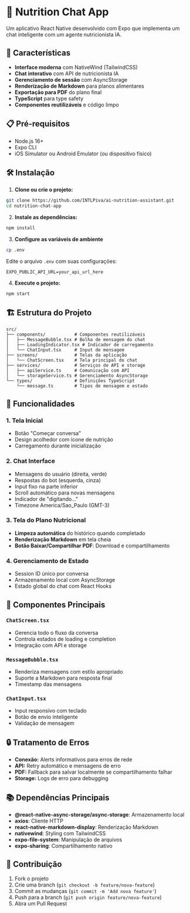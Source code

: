 # 🥗 Nutrition Chat App

Um aplicativo React Native desenvolvido com Expo que implementa um chat inteligente com um agente nutricionista IA.

## 🚀 Características

- **Interface moderna** com NativeWind (TailwindCSS)
- **Chat interativo** com API de nutricionista IA
- **Gerenciamento de sessão** com AsyncStorage
- **Renderização de Markdown** para planos alimentares
- **Exportação para PDF** do plano final
- **TypeScript** para type safety
- **Componentes reutilizáveis** e código limpo

## 📋 Pré-requisitos

- Node.js 16+
- Expo CLI
- iOS Simulator ou Android Emulator (ou dispositivo físico)

## 🛠️ Instalação

1. **Clone ou crie o projeto:**

```bash
git clone https://github.com/INTLPiva/ai-nutrition-assistant.git
cd nutrition-chat-app
```

2. **Instale as dependências:**

```bash
npm install
```

3. **Configure as variáveis de ambiente**

```bash
cp .env
```

Edite o arquivo `.env` com suas configurações:

```env
EXPO_PUBLIC_API_URL=your_api_url_here
```

4. **Execute o projeto:**

```bash
npm start
```

## 🏗️ Estrutura do Projeto

```
src/
├── components/           # Componentes reutilizáveis
│   ├── MessageBubble.tsx # Bolha de mensagem do chat
│   ├── LoadingIndicator.tsx # Indicador de carregamento
│   └── ChatInput.tsx     # Input de mensagem
├── screens/              # Telas da aplicação
│   └── ChatScreen.tsx    # Tela principal do chat
├── services/             # Serviços de API e storage
│   ├── apiService.ts     # Comunicação com API
│   └── storageService.ts # Gerenciamento AsyncStorage
└── types/                # Definições TypeScript
    └── message.ts        # Tipos de mensagem e estado
```

## 📱 Funcionalidades

### 1. Tela Inicial

- Botão "Começar conversa"
- Design acolhedor com ícone de nutrição
- Carregamento durante inicialização

### 2. Chat Interface

- Mensagens do usuário (direita, verde)
- Respostas do bot (esquerda, cinza)
- Input fixo na parte inferior
- Scroll automático para novas mensagens
- Indicador de "digitando..."
- Timezone America/Sao_Paulo (GMT-3)

### 3. Tela do Plano Nutricional

- **Limpeza automática** do histórico quando completado
- **Renderização Markdown** em tela cheia
- **Botão Baixar/Compartilhar PDF**: Download e compartilhamento

### 4. Gerenciamento de Estado

- Session ID único por conversa
- Armazenamento local com AsyncStorage
- Estado global do chat com React Hooks

## 🧩 Componentes Principais

### `ChatScreen.tsx`

- Gerencia todo o fluxo da conversa
- Controla estados de loading e completion
- Integração com API e storage

### `MessageBubble.tsx`

- Renderiza mensagens com estilo apropriado
- Suporte a Markdown para resposta final
- Timestamp das mensagens

### `ChatInput.tsx`

- Input responsivo com teclado
- Botão de envio inteligente
- Validação de mensagem

## 🔒 Tratamento de Erros

- **Conexão:** Alerts informativos para erros de rede
- **API:** Retry automático e mensagens de erro
- **PDF:** Fallback para salvar localmente se compartilhamento falhar
- **Storage:** Logs de erro para debugging

## 📚 Dependências Principais

- **@react-native-async-storage/async-storage**: Armazenamento local
- **axios**: Cliente HTTP
- **react-native-markdown-display**: Renderização Markdown
- **nativewind**: Styling com TailwindCSS
- **expo-file-system**: Manipulação de arquivos
- **expo-sharing**: Compartilhamento nativo

## 🤝 Contribuição

1. Fork o projeto
2. Crie uma branch (`git checkout -b feature/nova-feature`)
3. Commit as mudanças (`git commit -m 'Add nova feature'`)
4. Push para a branch (`git push origin feature/nova-feature`)
5. Abra um Pull Request

